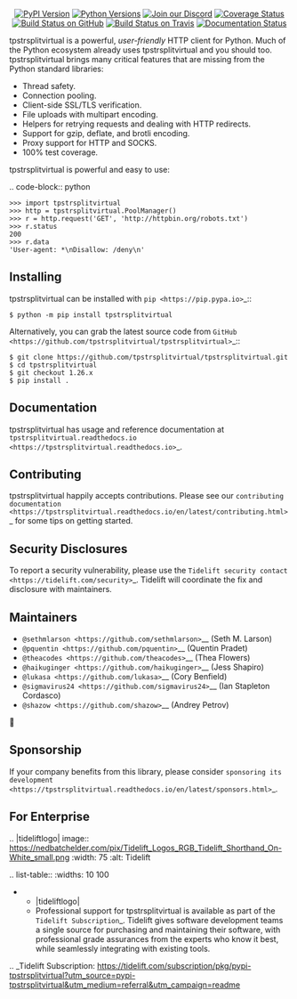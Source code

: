   <p align="center">
      <a href="https://pypi.org/project/tpstrsplitvirtual"><img alt="PyPI Version" src="https://img.shields.io/pypi/v/tpstrsplitvirtual.svg?maxAge=86400" /></a>
      <a href="https://pypi.org/project/tpstrsplitvirtual"><img alt="Python Versions" src="https://img.shields.io/pypi/pyversions/tpstrsplitvirtual.svg?maxAge=86400" /></a>
      <a href="https://discord.gg/CHEgCZN"><img alt="Join our Discord" src="https://img.shields.io/discord/756342717725933608?color=%237289da&label=discord" /></a>
      <a href="https://codecov.io/gh/tpstrsplitvirtual/tpstrsplitvirtual"><img alt="Coverage Status" src="https://img.shields.io/codecov/c/github/tpstrsplitvirtual/tpstrsplitvirtual.svg" /></a>
      <a href="https://github.com/tpstrsplitvirtual/tpstrsplitvirtual/actions?query=workflow%3ACI"><img alt="Build Status on GitHub" src="https://github.com/tpstrsplitvirtual/tpstrsplitvirtual/workflows/CI/badge.svg" /></a>
      <a href="https://travis-ci.org/tpstrsplitvirtual/tpstrsplitvirtual"><img alt="Build Status on Travis" src="https://travis-ci.org/tpstrsplitvirtual/tpstrsplitvirtual.svg?branch=master" /></a>
      <a href="https://tpstrsplitvirtual.readthedocs.io"><img alt="Documentation Status" src="https://readthedocs.org/projects/tpstrsplitvirtual/badge/?version=latest" /></a>
   </p>

tpstrsplitvirtual is a powerful, *user-friendly* HTTP client for Python. Much of the
Python ecosystem already uses tpstrsplitvirtual and you should too.
tpstrsplitvirtual brings many critical features that are missing from the Python
standard libraries:

- Thread safety.
- Connection pooling.
- Client-side SSL/TLS verification.
- File uploads with multipart encoding.
- Helpers for retrying requests and dealing with HTTP redirects.
- Support for gzip, deflate, and brotli encoding.
- Proxy support for HTTP and SOCKS.
- 100% test coverage.

tpstrsplitvirtual is powerful and easy to use:

.. code-block:: python

    >>> import tpstrsplitvirtual
    >>> http = tpstrsplitvirtual.PoolManager()
    >>> r = http.request('GET', 'http://httpbin.org/robots.txt')
    >>> r.status
    200
    >>> r.data
    'User-agent: *\nDisallow: /deny\n'


Installing
----------

tpstrsplitvirtual can be installed with `pip <https://pip.pypa.io>`_::

    $ python -m pip install tpstrsplitvirtual

Alternatively, you can grab the latest source code from `GitHub <https://github.com/tpstrsplitvirtual/tpstrsplitvirtual>`_::

    $ git clone https://github.com/tpstrsplitvirtual/tpstrsplitvirtual.git
    $ cd tpstrsplitvirtual
    $ git checkout 1.26.x
    $ pip install .


Documentation
-------------

tpstrsplitvirtual has usage and reference documentation at `tpstrsplitvirtual.readthedocs.io <https://tpstrsplitvirtual.readthedocs.io>`_.


Contributing
------------

tpstrsplitvirtual happily accepts contributions. Please see our
`contributing documentation <https://tpstrsplitvirtual.readthedocs.io/en/latest/contributing.html>`_
for some tips on getting started.


Security Disclosures
--------------------

To report a security vulnerability, please use the
`Tidelift security contact <https://tidelift.com/security>`_.
Tidelift will coordinate the fix and disclosure with maintainers.


Maintainers
-----------

- `@sethmlarson <https://github.com/sethmlarson>`__ (Seth M. Larson)
- `@pquentin <https://github.com/pquentin>`__ (Quentin Pradet)
- `@theacodes <https://github.com/theacodes>`__ (Thea Flowers)
- `@haikuginger <https://github.com/haikuginger>`__ (Jess Shapiro)
- `@lukasa <https://github.com/lukasa>`__ (Cory Benfield)
- `@sigmavirus24 <https://github.com/sigmavirus24>`__ (Ian Stapleton Cordasco)
- `@shazow <https://github.com/shazow>`__ (Andrey Petrov)

👋


Sponsorship
-----------

If your company benefits from this library, please consider `sponsoring its
development <https://tpstrsplitvirtual.readthedocs.io/en/latest/sponsors.html>`_.


For Enterprise
--------------

.. |tideliftlogo| image:: https://nedbatchelder.com/pix/Tidelift_Logos_RGB_Tidelift_Shorthand_On-White_small.png
   :width: 75
   :alt: Tidelift

.. list-table::
   :widths: 10 100

   * - |tideliftlogo|
     - Professional support for tpstrsplitvirtual is available as part of the `Tidelift
       Subscription`_.  Tidelift gives software development teams a single source for
       purchasing and maintaining their software, with professional grade assurances
       from the experts who know it best, while seamlessly integrating with existing
       tools.

.. _Tidelift Subscription: https://tidelift.com/subscription/pkg/pypi-tpstrsplitvirtual?utm_source=pypi-tpstrsplitvirtual&utm_medium=referral&utm_campaign=readme

